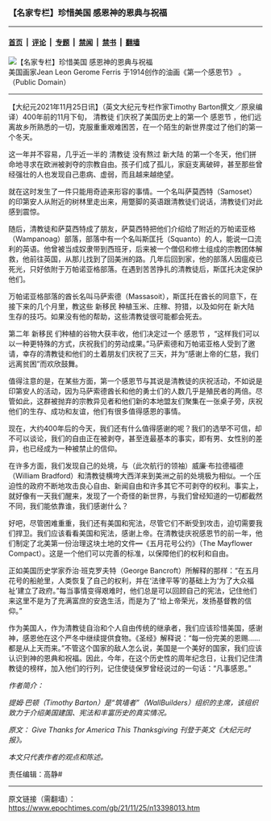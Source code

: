 ### 【名家专栏】珍惜美国 感恩神的恩典与祝福

---

#### [首页](../../../..?n13398013) &nbsp;|&nbsp; [评论](../../../../../epoch-comment?n13398013) &nbsp;|&nbsp; [专题](../../../../../epoch-special?n13398013) &nbsp;|&nbsp; [禁闻](../../../../../epoch-news?n13398013) &nbsp;|&nbsp; [禁书](../../../../../books?n13398013) &nbsp;|&nbsp; [翻墙](https://github.com/gfw-breaker/nogfw/blob/master/README.md?n13398013)


<div><img alt="【名家专栏】珍惜美国 感恩神的恩典与祝福" class="attachment-djy_600_400 size-djy_600_400 wp-post-image" src="https://i.epochtimes.com/assets/uploads/2021/11/id13398015-Thanksgiving-Brownscombe-600x400.jpg"/>
<div class="caption">
 美国画家Jean Leon Gerome Ferris 于1914创作的油画《第一个感恩节》 。（Public Domain）
</div></div><hr/><div class="post_content" id="artbody" itemprop="articleBody">
 <!-- article content begin -->
 <p>
  【大纪元2021年11月25日讯】（英文大纪元专栏作家Timothy Barton撰文／原泉编译）400年前的11月下旬，
  <ok href="https://www.epochtimes.com/gb/tag/%E6%B8%85%E6%95%99%E5%BE%92.html">
   清教徒
  </ok>
  们庆祝了美国历史上的第一个
  <ok href="https://www.epochtimes.com/gb/tag/%E6%84%9F%E6%81%A9%E8%8A%82.html">
   感恩节
  </ok>
  ，他们远离故乡所熟悉的一切，克服重重艰难困苦，在一个陌生的新世界度过了他们的第一个冬天。
 </p>
 <p>
  这一年并不容易，几乎近一半的
  <ok href="https://www.epochtimes.com/gb/tag/%E6%B8%85%E6%95%99%E5%BE%92.html">
   清教徒
  </ok>
  没有熬过
  <ok href="https://www.epochtimes.com/gb/tag/%E6%96%B0%E5%A4%A7%E9%99%86.html">
   新大陆
  </ok>
  的第一个冬天，他们拼命地寻求在欧洲被剥夺的宗教自由。孩子们成了孤儿，家庭支离破碎，甚至那些曾经强壮的人也发现自己患病、虚弱，而且越来越绝望。
 </p>
 <p>
  就在这时发生了一件只能用奇迹来形容的事情。一个名叫萨莫西特（Samoset）的印第安人从附近的树林里走出来，用蹩脚的英语跟清教徒们说话，清教徒们对此感到震惊。
 </p>
 <p>
  随后，清教徒和萨莫西特成了朋友，萨莫西特把他们介绍给了附近的万帕诺亚格（Wampanoag）部落，部落中有一个名叫斯匡托（Squanto）的人，能说一口流利的英语。他曾被当成奴隶带到西班牙，后来被一个僧侣和修士组成的宗教团体解救，他前往英国，从那儿找到了回美洲的路。几年后回到家，他的部落人因瘟疫已死光，只好依附于万帕诺亚格部落。在遇到苦苦挣扎的清教徒后，斯匡托决定保护他们。
 </p>
 <p>
  万帕诺亚格部落的酋长名叫马萨索德（Massasoit），斯匡托在酋长的同意下，在接下来的几个月里，教这些
  <ok href="https://www.epochtimes.com/gb/tag/%E6%96%B0%E7%A7%BB%E6%B0%91.html">
   新移民
  </ok>
  种植玉米、庄稼、狩猎，以及如何在
  <ok href="https://www.epochtimes.com/gb/tag/%E6%96%B0%E5%A4%A7%E9%99%86.html">
   新大陆
  </ok>
  生存的技巧。如果没有他的帮助，这些清教徒很可能都会死去。
 </p>
 <p>
  第二年
  <ok href="https://www.epochtimes.com/gb/tag/%E6%96%B0%E7%A7%BB%E6%B0%91.html">
   新移民
  </ok>
  们种植的谷物大获丰收，他们决定过一个
  <ok href="https://www.epochtimes.com/gb/tag/%E6%84%9F%E6%81%A9%E8%8A%82.html">
   感恩节
  </ok>
  ，“这样我们可以以一种更特殊的方式，庆祝我们的劳动成果。”马萨索德和万帕诺亚格人受到了邀请，幸存的清教徒和他们的土着朋友们庆祝了三天，并为“感谢上帝的仁慈，我们远离贫困”而欢欣鼓舞。
 </p>
 <p>
  值得注意的是，在某些方面，第一个感恩节与其说是清教徒的庆祝活动，不如说是印第安人的活动，因为马萨索德酋长和他的勇士们的人数几乎是殖民者的两倍。尽管如此，这群被抛弃的宗教异见者和他们新的本地盟友们聚集在一张桌子旁，庆祝他们的生存、成功和友谊，他们有很多值得感恩的事情。
 </p>
 <p>
  现在，大约400年后的今天，我们还有什么值得感谢的呢？我们的选举不可信，却不可以谈论，我们的自由正在被剥夺，甚至连最基本的事实，即有男、女性别的差异，也已经成为一种被禁止的信仰。
 </p>
 <p>
  在许多方面，我们发现自己的处境，与（此次航行的领袖）威廉‧布拉德福德（William Bradford）和清教徒横垮大西洋来到美洲之前的处境极为相似。一个压迫性的政府不断地攻击良心自由、新闻自由和许多其它不可剥夺的权利。事实上，就好像有一天我们醒来，发现了一个奇怪的新世界，与我们曾经知道的一切都截然不同，我们能依靠谁，我们感谢什么？
 </p>
 <p>
  好吧，尽管困难重重，我们还有美国和宪法，尽管它们不断受到攻击，迫切需要我们捍卫。我们应该看看美国和宪法，感谢上帝。在清教徒庆祝感恩节的前一年，他们制定了北美第一份治理这块土地的文件━《五月花号公约》（The Mayflower Compact）。这是一个他们可以完善的标准，以保障他们的权利和自由。
 </p>
 <p>
  正如美国历史学家乔治‧班克罗夫特（George Bancroft）所解释的那样：“在五月花号的船舱里，人类恢复了自己的权利，并在‘法律平等’的基础上为‘为了大众福祉’建立了政府。”每当事情变得艰难时，他们总是可以回顾自己的宪法，记住他们来这里不是为了充满富庶的安逸生活，而是为了“给上帝荣光，发扬基督教的信仰。”
 </p>
 <p>
  作为美国人，作为清教徒自治和个人自由传统的继承者，我们应该珍惜美国，感谢神，感恩他在这个严冬中继续提供食物。《圣经》解释说：“每一份完美的恩赐……都是从上天而来。”不管这个国家的敌人怎么说，美国是一个美好的国家，我们应该认识到神的恩典和祝福。因此，今年，在这个历史性的周年纪念日，让我们记住清教徒的榜样，加入他们的行列，记住使徒保罗曾经说过的一句话：“凡事感恩。”
 </p>
 <p>
  <em>
   作者简介：
  </em>
 </p>
 <p>
  <em>
   提姆‧巴顿（Timothy Barton）是“筑墙者”（WallBuilders）组织的主席，该组织致力于介绍美国建国、宪法和丰富历史的真实情况。
  </em>
 </p>
 <p>
  <em>
   原文：
   <ok href="https://www.theepochtimes.com/give-thanks-for-america-this-thanksgiving_4101383.html" rel="noopener noreferrer" target="_blank">
    Give Thanks for America This Thanksgiving
   </ok>
   刊登于英文《大纪元时报》。
  </em>
 </p>
 <p>
  <em>
   本文只代表作者的观点和陈述。
  </em>
 </p>
 <p>
  责任编辑：高静#
 </p>
 <!-- article content end -->
 <div id="below_article_ad">
 </div>
</div>


---

原文链接（需翻墙）：https://www.epochtimes.com/gb/21/11/25/n13398013.htm